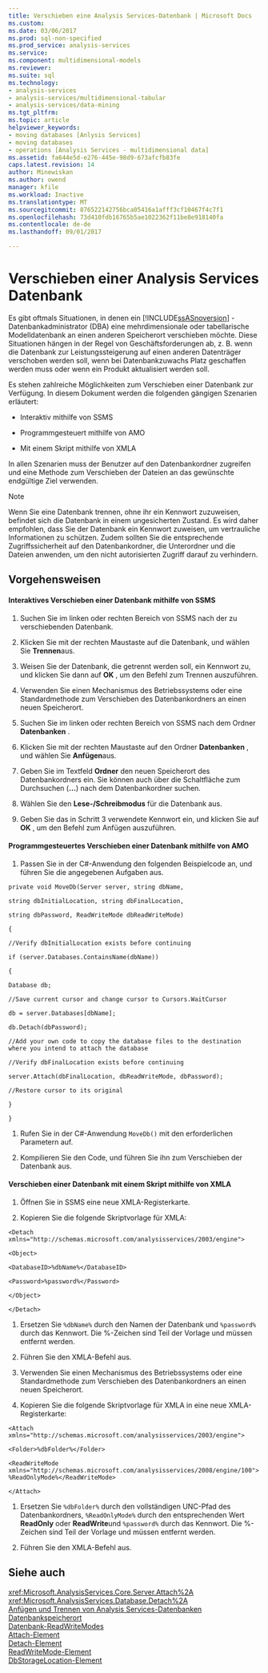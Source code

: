 ```yaml
---
title: Verschieben eine Analysis Services-Datenbank | Microsoft Docs
ms.custom: 
ms.date: 03/06/2017
ms.prod: sql-non-specified
ms.prod_service: analysis-services
ms.service: 
ms.component: multidimensional-models
ms.reviewer: 
ms.suite: sql
ms.technology:
- analysis-services
- analysis-services/multidimensional-tabular
- analysis-services/data-mining
ms.tgt_pltfrm: 
ms.topic: article
helpviewer_keywords:
- moving databases [Anlysis Services]
- moving databases
- operations [Analysis Services - multidimensional data]
ms.assetid: fa644e5d-e276-445e-98d9-673afcfb83fe
caps.latest.revision: 14
author: Minewiskan
ms.author: owend
manager: kfile
ms.workload: Inactive
ms.translationtype: MT
ms.sourcegitcommit: 876522142756bca05416a1afff3cf10467f4c7f1
ms.openlocfilehash: 73d410fdb16765b5ae1022362f11be8e918140fa
ms.contentlocale: de-de
ms.lasthandoff: 09/01/2017

---
```

# <a name="move-an-analysis-services-database"></a>Verschieben einer Analysis Services Datenbank
  Es gibt oftmals Situationen, in denen ein [!INCLUDE[ssASnoversion](../../includes/ssasnoversion-md.md)] -Datenbankadministrator (DBA) eine mehrdimensionale oder tabellarische Modelldatenbank an einen anderen Speicherort verschieben möchte. Diese Situationen hängen in der Regel von Geschäftsforderungen ab, z. B. wenn die Datenbank zur Leistungssteigerung auf einen anderen Datenträger verschoben werden soll, wenn bei Datenbankzuwachs Platz geschaffen werden muss oder wenn ein Produkt aktualisiert werden soll.  
  
 Es stehen zahlreiche Möglichkeiten zum Verschieben einer Datenbank zur Verfügung. In diesem Dokument werden die folgenden gängigen Szenarien erläutert:  
  
-   Interaktiv mithilfe von SSMS  
  
-   Programmgesteuert mithilfe von AMO  
  
-   Mit einem Skript mithilfe von XMLA  
  
 In allen Szenarien muss der Benutzer auf den Datenbankordner zugreifen und eine Methode zum Verschieben der Dateien an das gewünschte endgültige Ziel verwenden.  
  
> [!NOTE]  
>  Wenn Sie eine Datenbank trennen, ohne ihr ein Kennwort zuzuweisen, befindet sich die Datenbank in einem ungesicherten Zustand. Es wird daher empfohlen, dass Sie der Datenbank ein Kennwort zuweisen, um vertrauliche Informationen zu schützen. Zudem sollten Sie die entsprechende Zugriffssicherheit auf den Datenbankordner, die Unterordner und die Dateien anwenden, um den nicht autorisierten Zugriff darauf zu verhindern.  
  
## <a name="procedures"></a>Vorgehensweisen  
  
#### <a name="moving-a-database-interactively-using-ssms"></a>Interaktives Verschieben einer Datenbank mithilfe von SSMS  
  
1.  Suchen Sie im linken oder rechten Bereich von SSMS nach der zu verschiebenden Datenbank.  
  
2.  Klicken Sie mit der rechten Maustaste auf die Datenbank, und wählen Sie **Trennen**aus.  
  
3.  Weisen Sie der Datenbank, die getrennt werden soll, ein Kennwort zu, und klicken Sie dann auf **OK** , um den Befehl zum Trennen auszuführen.  
  
4.  Verwenden Sie einen Mechanismus des Betriebssystems oder eine Standardmethode zum Verschieben des Datenbankordners an einen neuen Speicherort.  
  
5.  Suchen Sie im linken oder rechten Bereich von SSMS nach dem Ordner **Datenbanken** .  
  
6.  Klicken Sie mit der rechten Maustaste auf den Ordner **Datenbanken** , und wählen Sie **Anfügen**aus.  
  
7.  Geben Sie im Textfeld **Ordner** den neuen Speicherort des Datenbankordners ein. Sie können auch über die Schaltfläche zum Durchsuchen (**…**) nach dem Datenbankordner suchen.  
  
8.  Wählen Sie den **Lese-/Schreibmodus** für die Datenbank aus.  
  
9. Geben Sie das in Schritt 3 verwendete Kennwort ein, und klicken Sie auf **OK** , um den Befehl zum Anfügen auszuführen.  
  
#### <a name="moving-a-database-programmatically-using-amo"></a>Programmgesteuertes Verschieben einer Datenbank mithilfe von AMO  
  
1.  Passen Sie in der C#-Anwendung den folgenden Beispielcode an, und führen Sie die angegebenen Aufgaben aus.  
  
 `private void MoveDb(Server server, string dbName,`  
  
 `string dbInitialLocation, string dbFinalLocation,`  
  
 `string dbPassword, ReadWriteMode dbReadWriteMode)`  
  
 `{`  
  
 `//Verify dbInitialLocation exists before continuing`  
  
 `if (server.Databases.ContainsName(dbName))`  
  
 `{`  
  
 `Database db;`  
  
 `//Save current cursor and change cursor to Cursors.WaitCursor`  
  
 `db = server.Databases[dbName];`  
  
 `db.Detach(dbPassword);`  
  
 `//Add your own code to copy the database files to the destination where you intend to attach the database`  
  
 `//Verify dbFinalLocation exists before continuing`  
  
 `server.Attach(dbFinalLocation, dbReadWriteMode, dbPassword);`  
  
 `//Restore cursor to its original`  
  
 `}`  
  
 `}`  
  
1.  Rufen Sie in der C#-Anwendung `MoveDb()` mit den erforderlichen Parametern auf.  
  
2.  Kompilieren Sie den Code, und führen Sie ihn zum Verschieben der Datenbank aus.  
  
#### <a name="moving-a-database-by-script-using-xmla"></a>Verschieben einer Datenbank mit einem Skript mithilfe von XMLA  
  
1.  Öffnen Sie in SSMS eine neue XMLA-Registerkarte.  
  
2.  Kopieren Sie die folgende Skriptvorlage für XMLA:  
  
 `<Detach xmlns="http://schemas.microsoft.com/analysisservices/2003/engine">`  
  
 `<Object>`  
  
 `<DatabaseID>%dbName%</DatabaseID>`  
  
 `<Password>%password%</Password>`  
  
 `</Object>`  
  
 `</Detach>`  
  
1.  Ersetzen Sie `%dbName%` durch den Namen der Datenbank und `%password%` durch das Kennwort. Die %-Zeichen sind Teil der Vorlage und müssen entfernt werden.  
  
2.  Führen Sie den XMLA-Befehl aus.  
  
3.  Verwenden Sie einen Mechanismus des Betriebssystems oder eine Standardmethode zum Verschieben des Datenbankordners an einen neuen Speicherort.  
  
4.  Kopieren Sie die folgende Skriptvorlage für XMLA in eine neue XMLA-Registerkarte:  
  
 `<Attach xmlns="http://schemas.microsoft.com/analysisservices/2003/engine">`  
  
 `<Folder>%dbFolder%</Folder>`  
  
 `<ReadWriteMode xmlns="http://schemas.microsoft.com/analysisservices/2008/engine/100">%ReadOnlyMode%</ReadWriteMode>`  
  
 `</Attach>`  
  
1.  Ersetzen Sie `%dbFolder%` durch den vollständigen UNC-Pfad des Datenbankordners, `%ReadOnlyMode%` durch den entsprechenden Wert **ReadOnly** oder **ReadWrite**und `%password%` durch das Kennwort. Die %-Zeichen sind Teil der Vorlage und müssen entfernt werden.  
  
2.  Führen Sie den XMLA-Befehl aus.  
  
## <a name="see-also"></a>Siehe auch  
 <xref:Microsoft.AnalysisServices.Core.Server.Attach%2A>   
 <xref:Microsoft.AnalysisServices.Database.Detach%2A>   
 [Anfügen und Trennen von Analysis Services-Datenbanken](../../analysis-services/multidimensional-models/attach-and-detach-analysis-services-databases.md)   
 [Datenbankspeicherort](../../analysis-services/multidimensional-models/database-storage-location.md)   
 [Datenbank-ReadWriteModes](../../analysis-services/multidimensional-models/database-readwritemodes.md)   
 [Attach-Element](../../analysis-services/xmla/xml-elements-commands/attach-element.md)   
 [Detach-Element](../../analysis-services/xmla/xml-elements-commands/detach-element.md)   
 [ReadWriteMode-Element](../../analysis-services/xmla/xml-elements-properties/readwritemode-element.md)   
 [DbStorageLocation-Element](../../analysis-services/xmla/xml-elements-properties/dbstoragelocation-element.md)  
  
  

